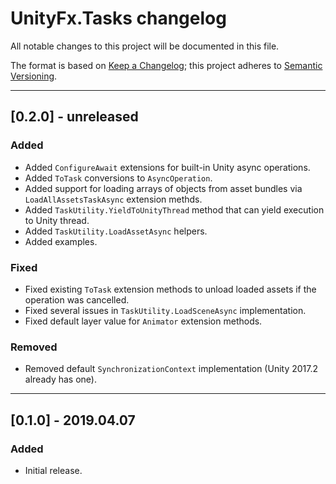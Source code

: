 # UnityFx.Tasks changelog
All notable changes to this project will be documented in this file.

The format is based on [Keep a Changelog](http://keepachangelog.com/); this project adheres to [Semantic Versioning](http://semver.org/).

-----------------------
## [0.2.0] - unreleased

### Added
- Added `ConfigureAwait` extensions for built-in Unity async operations.
- Added `ToTask` conversions to `AsyncOperation`.
- Added support for loading arrays of objects from asset bundles via `LoadAllAssetsTaskAsync` extension methds.
- Added `TaskUtility.YieldToUnityThread` method that can yield execution to Unity thread.
- Added `TaskUtility.LoadAssetAsync` helpers.
- Added examples.

### Fixed
- Fixed existing `ToTask` extension methods to unload loaded assets if the operation was cancelled.
- Fixed several issues in `TaskUtility.LoadSceneAsync` implementation.
- Fixed default layer value for `Animator` extension methods.

### Removed
- Removed default `SynchronizationContext` implementation (Unity 2017.2 already has one).

-----------------------
## [0.1.0] - 2019.04.07

### Added
- Initial release.
